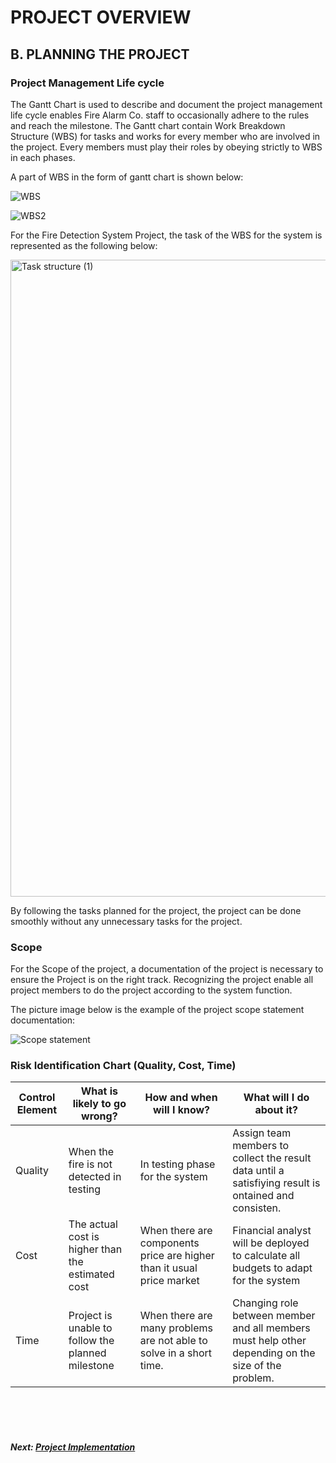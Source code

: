 # PROJECT OVERVIEW
## B. PLANNING THE PROJECT

### Project Management Life cycle

The Gantt Chart is used to describe and document the project management life cycle enables Fire Alarm Co. staff to occasionally adhere to the rules and reach the milestone. The Gantt chart contain Work Breakdown Structure (WBS) for tasks and works for every member who are involved in the project. Every members must play their roles by obeying strictly to WBS in each phases.

A part of WBS in the form of gantt chart is shown below:

![WBS](https://user-images.githubusercontent.com/85623457/211895215-afa08b78-d55d-4c98-b5ea-3ac58a28febb.png)

![WBS2](https://user-images.githubusercontent.com/85623457/211895853-9343ac8e-4e1c-4e1c-b061-a61e99c25764.png)





For the Fire Detection System Project, the task of the WBS for the system is represented as the following below:



<img width="1019" alt="Task structure (1)" src="https://user-images.githubusercontent.com/85623457/211869812-41f4d034-4108-49f0-8a47-d1f23676faa5.png">

By following the tasks planned for the project, the project can be done smoothly without any unnecessary tasks for the project.


### Scope

For the Scope of the project, a documentation of the project is necessary to ensure the Project is on the right track. Recognizing the project enable all project members to do the project according to the system function.

The picture image below is the example of the project scope statement documentation:



![Scope statement](https://user-images.githubusercontent.com/85623457/211872118-7ea629e2-52d6-4b67-a8da-cbb51e4aebaf.png)


### Risk Identification Chart (Quality, Cost, Time)

| Control Element | What is likely to go wrong? | How and when will I know? | What will I do about it? |
|-----|----|-------|-----|
|Quality <br> | When the fire is not detected in testing   |In testing phase for the system|Assign team members to collect the result data until a satisfiying result is ontained and consisten.|
|Cost | The actual cost is higher than the estimated cost | When there are components price are higher than it usual price market| Financial analyst will be deployed to calculate all budgets to adapt for the system
|Time | Project is unable to follow the planned milestone  |When there are many problems are not able to solve in a short time.| Changing role between member and all members must help other depending on the size of the problem.|

























<br><br><br>
##### Next: [Project Implementation](C-PROJECT_IMPLEMENTATION.md)
